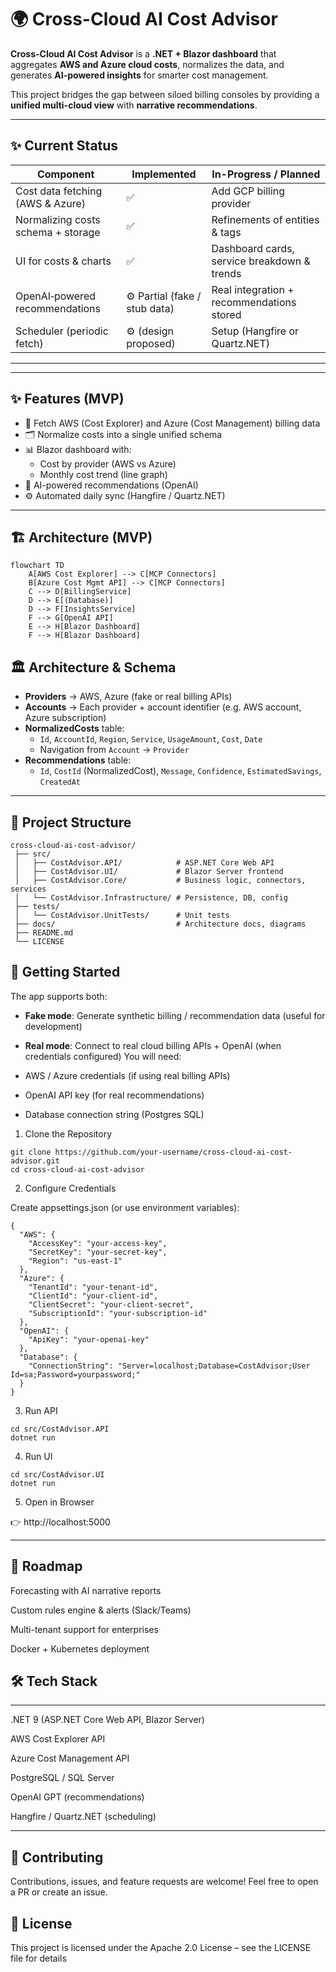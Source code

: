 # 🌍 Cross-Cloud AI Cost Advisor

**Cross-Cloud AI Cost Advisor** is a **.NET + Blazor dashboard** that aggregates **AWS and Azure cloud costs**, normalizes the data, and generates **AI-powered insights** for smarter cost management.  

This project bridges the gap between siloed billing consoles by providing a **unified multi-cloud view** with **narrative recommendations**.

---

## ✨ Current Status

| Component | Implemented | In-Progress / Planned |
|---|---|---|
| Cost data fetching (AWS & Azure) | ✅ | Add GCP billing provider |
| Normalizing costs schema + storage | ✅ | Refinements of entities & tags |
| UI for costs & charts | ✅ | Dashboard cards, service breakdown & trends |
| OpenAI‐powered recommendations | ⚙️ Partial (fake / stub data) | Real integration + recommendations stored |
| Scheduler (periodic fetch) | ⚙️ (design proposed) | Setup (Hangfire or Quartz.NET) |

---

---

## ✨ Features (MVP)

- 🔄 Fetch AWS (Cost Explorer) and Azure (Cost Management) billing data  
- 🗂 Normalize costs into a single unified schema  
- 📊 Blazor dashboard with:  
  - Cost by provider (AWS vs Azure)  
  - Monthly cost trend (line graph)  
- 🤖 AI-powered recommendations (OpenAI)  
- ⚙️ Automated daily sync (Hangfire / Quartz.NET)  

---

## 🏗️ Architecture (MVP)

```mermaid
flowchart TD
    A[AWS Cost Explorer] --> C[MCP Connectors]
    B[Azure Cost Mgmt API] --> C[MCP Connectors]
    C --> D[BillingService]
    D --> E[(Database)]
    D --> F[InsightsService]
    F --> G[OpenAI API]
    E --> H[Blazor Dashboard]
    F --> H[Blazor Dashboard]
```
## 🏛 Architecture & Schema

- **Providers** → AWS, Azure (fake or real billing APIs)  
- **Accounts** → Each provider + account identifier (e.g. AWS account, Azure subscription)  
- **NormalizedCosts** table:  
  - `Id`, `AccountId`, `Region`, `Service`, `UsageAmount`, `Cost`, `Date`  
  - Navigation from `Account` → `Provider`  
- **Recommendations** table:  
  - `Id`, `CostId` (NormalizedCost), `Message`, `Confidence`, `EstimatedSavings`, `CreatedAt`

---
## 📂 Project Structure

```
cross-cloud-ai-cost-advisor/
 ├── src/
 │   ├── CostAdvisor.API/            # ASP.NET Core Web API
 │   ├── CostAdvisor.UI/             # Blazor Server frontend
 │   ├── CostAdvisor.Core/           # Business logic, connectors, services
 │   └── CostAdvisor.Infrastructure/ # Persistence, DB, config
 ├── tests/
 │   └── CostAdvisor.UnitTests/      # Unit tests
 ├── docs/                           # Architecture docs, diagrams
 ├── README.md
 └── LICENSE
```

## 🚀 Getting Started

The app supports both:

- **Fake mode**: Generate synthetic billing / recommendation data (useful for development)  
- **Real mode**: Connect to real cloud billing APIs + OpenAI (when credentials configured)
You will need:

- AWS / Azure credentials (if using real billing APIs)  
- OpenAI API key (for real recommendations)  
- Database connection string (Postgres SQL)

1. Clone the Repository
```
git clone https://github.com/your-username/cross-cloud-ai-cost-advisor.git
cd cross-cloud-ai-cost-advisor
```

2. Configure Credentials

Create appsettings.json (or use environment variables):
```
{
  "AWS": {
    "AccessKey": "your-access-key",
    "SecretKey": "your-secret-key",
    "Region": "us-east-1"
  },
  "Azure": {
    "TenantId": "your-tenant-id",
    "ClientId": "your-client-id",
    "ClientSecret": "your-client-secret",
    "SubscriptionId": "your-subscription-id"
  },
  "OpenAI": {
    "ApiKey": "your-openai-key"
  },
  "Database": {
    "ConnectionString": "Server=localhost;Database=CostAdvisor;User Id=sa;Password=yourpassword;"
  }
}
```
3. Run API
```
cd src/CostAdvisor.API
dotnet run
```

4. Run UI
```
cd src/CostAdvisor.UI
dotnet run
```
5. Open in Browser

👉 http://localhost:5000

---

## 🔄 Roadmap

 Forecasting with AI narrative reports

 Custom rules engine & alerts (Slack/Teams)

 Multi-tenant support for enterprises

 Docker + Kubernetes deployment


## 🛠 Tech Stack

---

.NET 9 (ASP.NET Core Web API, Blazor Server)

AWS Cost Explorer API

Azure Cost Management API

PostgreSQL / SQL Server

OpenAI GPT (recommendations)

Hangfire / Quartz.NET (scheduling)

---

## 🤝 Contributing

Contributions, issues, and feature requests are welcome!
Feel free to open a PR or create an issue.

## 📜 License

This project is licensed under the Apache 2.0 License – see the LICENSE file for details
